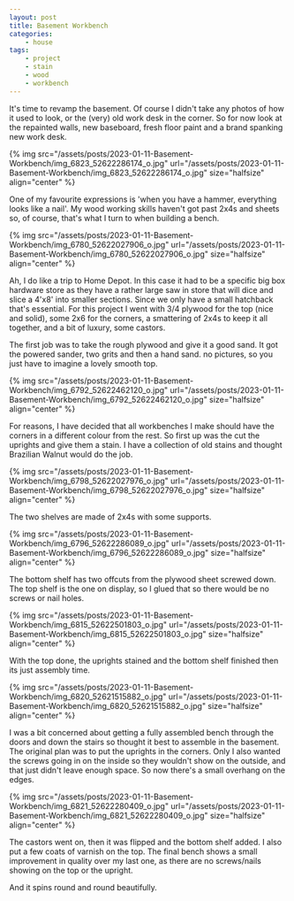 ```yaml
---
layout: post
title: Basement Workbench
categories:
    - house
tags:
    - project
    - stain
    - wood
    - workbench
---
```



It's time to revamp the basement.  Of course I didn't take any photos of how it used to look, or the (very) old work desk in the corner. So for now look at the repainted walls, new baseboard, fresh floor paint and a brand spanking new work desk.




{% img src="/assets/posts/2023-01-11-Basement-Workbench/img_6823_52622286174_o.jpg" url="/assets/posts/2023-01-11-Basement-Workbench/img_6823_52622286174_o.jpg"  size="halfsize"  align="center" %}


One of my favourite expressions is 'when you have a hammer, everything looks like a nail'.  My wood working skills haven't got past 2x4s and sheets so, of course, that's what I turn to when building a bench.




{% img src="/assets/posts/2023-01-11-Basement-Workbench/img_6780_52622027906_o.jpg" url="/assets/posts/2023-01-11-Basement-Workbench/img_6780_52622027906_o.jpg"  size="halfsize"  align="center" %}


Ah, I do like a trip to Home Depot.  In this case it had to be a specific big box hardware store as they have a rather large saw in store that will dice and slice a 4'x8' into smaller sections.  Since we only have a small hatchback that's essential.  For this project I went with 3/4 plywood for the top (nice and solid), some 2x6 for the corners, a smattering of 2x4s to keep it all together, and a bit of luxury, some castors.




The first job was to take the rough plywood and give it a good sand.  It got the powered sander, two grits and then a hand sand. no pictures, so you just have to imagine a lovely smooth top.




{% img src="/assets/posts/2023-01-11-Basement-Workbench/img_6792_52622462120_o.jpg" url="/assets/posts/2023-01-11-Basement-Workbench/img_6792_52622462120_o.jpg"  size="halfsize"  align="center" %}


For reasons, I have decided that all workbenches I make should have the corners in a different colour from the rest.  So first up was the cut the uprights and give them a stain.  I have a collection of old stains and thought Brazilian Walnut would do the job.




{% img src="/assets/posts/2023-01-11-Basement-Workbench/img_6798_52622027976_o.jpg" url="/assets/posts/2023-01-11-Basement-Workbench/img_6798_52622027976_o.jpg"  size="halfsize"  align="center" %}


The two shelves are made of 2x4s with some supports.




{% img src="/assets/posts/2023-01-11-Basement-Workbench/img_6796_52622286089_o.jpg" url="/assets/posts/2023-01-11-Basement-Workbench/img_6796_52622286089_o.jpg"  size="halfsize"  align="center" %}


The bottom shelf has two offcuts from the plywood sheet screwed down.  The top shelf is the one on display, so I glued that so there would be no screws or nail holes.




{% img src="/assets/posts/2023-01-11-Basement-Workbench/img_6815_52622501803_o.jpg" url="/assets/posts/2023-01-11-Basement-Workbench/img_6815_52622501803_o.jpg"  size="halfsize"  align="center" %}


With the top done, the uprights stained and the bottom shelf finished then its just assembly time.




{% img src="/assets/posts/2023-01-11-Basement-Workbench/img_6820_52621515882_o.jpg" url="/assets/posts/2023-01-11-Basement-Workbench/img_6820_52621515882_o.jpg"  size="halfsize"  align="center" %}


I was a bit concerned about getting a fully assembled bench through the doors and down the stairs so thought it best to assemble in the basement. The original plan was to put the uprights in the corners. Only I also wanted the screws going in on the inside so they wouldn't show on the outside, and that just didn't leave enough space.  So now there's a small overhang on the edges.




{% img src="/assets/posts/2023-01-11-Basement-Workbench/img_6821_52622280409_o.jpg" url="/assets/posts/2023-01-11-Basement-Workbench/img_6821_52622280409_o.jpg"  size="halfsize"  align="center" %}







The castors went on, then it was flipped and the bottom shelf added. I also put a few coats of varnish on the top.  The final bench shows a small improvement in quality over my last one, as there are no screws/nails showing on the top or the upright. 




And it spins round and round beautifully.


